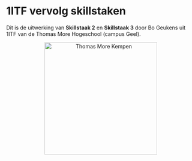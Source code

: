 # 1ITF vervolg skillstaken 
Dit is de uitwerking van **Skillstaak 2** en **Skillstaak 3** door Bo Geukens uit 1ITF van de Thomas More Hogeschool (campus Geel).

<p align="center">
    <img src="https://www.thomasmore.be/themes/wundertheme/logo.svg" alt="Thomas More Kempen" width="300" />
</p>

